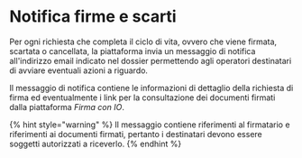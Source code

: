 # Notifica firme e scarti

Per ogni richiesta che completa il ciclo di vita, ovvero che viene firmata, scartata o cancellata, la piattaforma invia un messaggio di notifica all'indirizzo email indicato nel dossier permettendo agli operatori destinatari di avviare eventuali azioni a riguardo.&#x20;

Il messaggio di notifica contiene le informazioni di dettaglio della richiesta di firma ed eventualmente i link per la consultazione dei documenti firmati dalla piattaforma _Firma con IO_.

{% hint style="warning" %}
Il messaggio contiene riferimenti al firmatario e riferimenti ai documenti firmati, pertanto i destinatari devono essere soggetti autorizzati a riceverlo.
{% endhint %}
